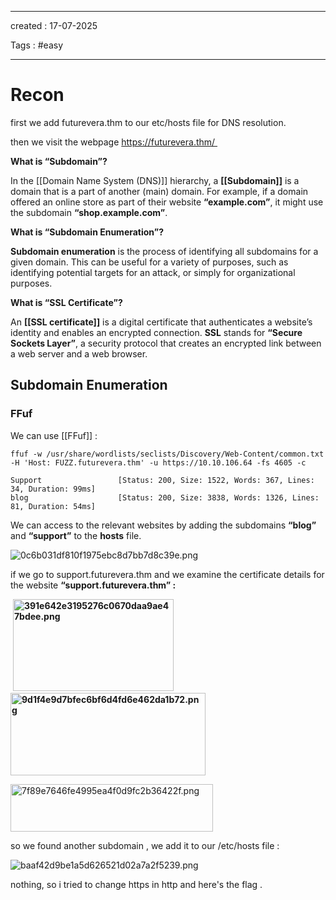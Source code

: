 - - - 
created : 17-07-2025 

Tags : #easy  
- - - 
# Recon

first we add futurevera.thm to our etc/hosts file for DNS resolution.

then we visit the webpage https://futurevera.thm/ 

**What is “Subdomain”?**

In the [[Domain Name System (DNS)]] hierarchy, a **[[Subdomain]]** is a domain that is a part of another (main) domain. For example, if a domain offered an online store as part of their website **“example.com”**, it might use the subdomain **“shop.example.com”**.

**What is “Subdomain Enumeration”?**

**Subdomain enumeration** is the process of identifying all subdomains for a given domain. This can be useful for a variety of purposes, such as identifying potential targets for an attack, or simply for organizational purposes.

**What is “SSL Certificate”?**

An **[[SSL certificate]]** is a digital certificate that authenticates a website’s identity and enables an encrypted connection. **SSL** stands for **“Secure Sockets Layer”**, a security protocol that creates an encrypted link between a web server and a web browser.

## Subdomain Enumeration 

### FFuf

We can use [[FFuf]] :

```
ffuf -w /usr/share/wordlists/seclists/Discovery/Web-Content/common.txt -H 'Host: FUZZ.futurevera.thm' -u https://10.10.106.64 -fs 4605 -c

Support                 [Status: 200, Size: 1522, Words: 367, Lines: 34, Duration: 99ms]         
blog                    [Status: 200, Size: 3838, Words: 1326, Lines: 81, Duration: 54ms]  
```

We can access to the relevant websites by adding the subdomains **“blog”** and **“support”** to the **hosts** file.

![0c6b031df810f1975ebc8d7bb7d8c39e.png](0c6b031df810f1975ebc8d7bb7d8c39e.png)

if we go to support.futurevera.thm and we examine the certificate details for the website **“support.futurevera.thm” :**

 **<img src="../../Flameshots/391e642e3195276c0670daa9ae47bdee.png" alt="391e642e3195276c0670daa9ae47bdee.png" width="257" height="147">           <img src="../../Flameshots/9d1f4e9d7bfec6bf6d4fd6e462da1b72.png" alt="9d1f4e9d7bfec6bf6d4fd6e462da1b72.png" width="312" height="132">**

<img src="../../Flameshots/7f89e7646fe4995ea4f0d9fc2b36422f.png" alt="7f89e7646fe4995ea4f0d9fc2b36422f.png" width="324" height="76">

so we found another subdomain , we add it to our /etc/hosts file :

![baaf42d9be1a5d626521d02a7a2f5239.png](baaf42d9be1a5d626521d02a7a2f5239.png)

nothing, so i tried to change https in http and here's the flag .
